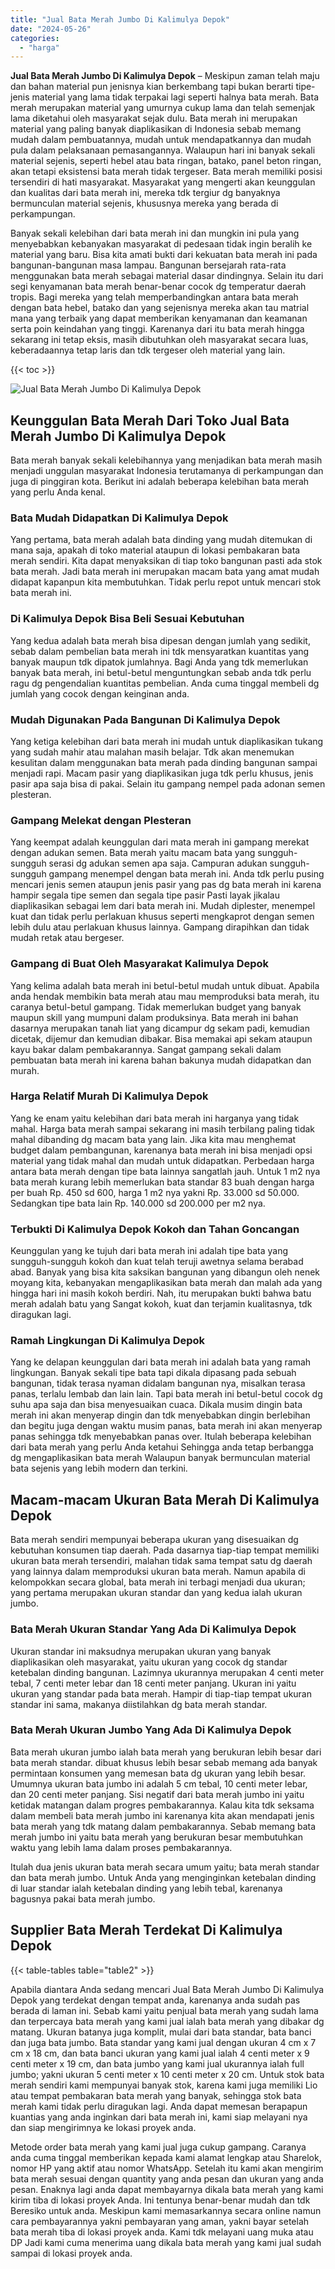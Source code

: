 ```yaml
---
title: "Jual Bata Merah Jumbo Di Kalimulya Depok"
date: "2024-05-26"
categories: 
  - "harga"
---
```


**Jual Bata Merah Jumbo Di Kalimulya Depok** – Meskipun zaman telah maju dan bahan material pun jenisnya kian berkembang tapi bukan berarti tipe-jenis material yang lama tidak terpakai lagi seperti halnya bata merah. Bata merah merupakan material yang umurnya cukup lama dan telah semenjak lama diketahui oleh masyarakat sejak dulu. Bata merah ini merupakan material yang paling banyak diaplikasikan di Indonesia sebab memang mudah dalam pembuatannya, mudah untuk mendapatkannya dan mudah pula dalam pelaksanaan pemasangannya. Walaupun hari ini banyak sekali material sejenis, seperti hebel atau bata ringan, batako, panel beton ringan, akan tetapi eksistensi bata merah tidak tergeser. Bata merah memiliki posisi tersendiri di hati masyarakat. Masyarakat yang mengerti akan keunggulan dan kualitas dari bata merah ini, mereka tdk tergiur dg banyaknya bermunculan material sejenis, khususnya mereka yang berada di perkampungan.

Banyak sekali kelebihan dari bata merah ini dan mungkin ini pula yang menyebabkan kebanyakan masyarakat di pedesaan tidak ingin beralih ke material yang baru. Bisa kita amati bukti dari kekuatan bata merah ini pada bangunan-bangunan masa lampau. Bangunan bersejarah rata-rata menggunakan bata merah sebagai material dasar dindingnya. Selain itu dari segi kenyamanan bata merah benar-benar cocok dg temperatur daerah tropis. Bagi mereka yang telah memperbandingkan antara bata merah dengan bata hebel, batako dan yang sejenisnya mereka akan tau matrial mana yang terbaik yang dapat memberikan kenyamanan dan keamanan serta poin keindahan yang tinggi. Karenanya dari itu bata merah hingga sekarang ini tetap eksis, masih dibutuhkan oleh masyarakat secara luas, keberadaannya tetap laris dan tdk tergeser oleh material yang lain.

{{< toc >}}

![Jual Bata Merah Jumbo Di Kalimulya Depok](/images/jual-bata-merah-26.png)

## Keunggulan Bata Merah Dari Toko Jual Bata Merah Jumbo Di Kalimulya Depok

Bata merah banyak sekali kelebihannya yang menjadikan bata merah masih menjadi unggulan masyarakat Indonesia terutamanya di perkampungan dan juga di pinggiran kota. Berikut ini adalah beberapa kelebihan bata merah yang perlu Anda kenal.

### Bata Mudah Didapatkan Di Kalimulya Depok

Yang pertama, bata merah adalah bata dinding yang mudah ditemukan di mana saja, apakah di toko material ataupun di lokasi pembakaran bata merah sendiri. Kita dapat menyaksikan di tiap toko bangunan pasti ada stok bata merah. Jadi bata merah ini merupakan macam bata yang amat mudah didapat kapanpun kita membutuhkan. Tidak perlu repot untuk mencari stok bata merah ini.

### Di Kalimulya Depok Bisa Beli Sesuai Kebutuhan

Yang kedua adalah bata merah bisa dipesan dengan jumlah yang sedikit, sebab dalam pembelian bata merah ini tdk mensyaratkan kuantitas yang banyak maupun tdk dipatok jumlahnya. Bagi Anda yang tdk memerlukan banyak bata merah, ini betul-betul menguntungkan sebab anda tdk perlu ragu dg pengendalian kuantitas pembelian. Anda cuma tinggal membeli dg jumlah yang cocok dengan keinginan anda.

### Mudah Digunakan Pada Bangunan Di Kalimulya Depok

Yang ketiga kelebihan dari bata merah ini mudah untuk diaplikasikan tukang yang sudah mahir atau malahan masih belajar. Tdk akan menemukan kesulitan dalam menggunakan bata merah pada dinding bangunan sampai menjadi rapi. Macam pasir yang diaplikasikan juga tdk perlu khusus, jenis pasir apa saja bisa di pakai. Selain itu gampang nempel pada adonan semen plesteran.

### Gampang Melekat dengan Plesteran

Yang keempat adalah keunggulan dari mata merah ini gampang merekat dengan adukan semen. Bata merah yaitu macam bata yang sungguh-sungguh serasi dg adukan semen apa saja. Campuran adukan sungguh-sungguh gampang menempel dengan bata merah ini. Anda tdk perlu pusing mencari jenis semen ataupun jenis pasir yang pas dg bata merah ini karena hampir segala tipe semen dan segala tipe pasir Pasti layak jikalau diaplikasikan sebagai lem dari bata merah ini. Mudah diplester, menempel kuat dan tidak perlu perlakuan khusus seperti mengkaprot dengan semen lebih dulu atau perlakuan khusus lainnya. Gampang dirapihkan dan tidak mudah retak atau bergeser.

### Gampang di Buat Oleh Masyarakat Kalimulya Depok

Yang kelima adalah bata merah ini betul-betul mudah untuk dibuat. Apabila anda hendak membikin bata merah atau mau memproduksi bata merah, itu caranya betul-betul gampang. Tidak memerlukan budget yang banyak maupun skill yang mumpuni dalam produksinya. Bata merah ini bahan dasarnya merupakan tanah liat yang dicampur dg sekam padi, kemudian dicetak, dijemur dan kemudian dibakar. Bisa memakai api sekam ataupun kayu bakar dalam pembakarannya. Sangat gampang sekali dalam pembuatan bata merah ini karena bahan bakunya mudah didapatkan dan murah.

### Harga Relatif Murah Di Kalimulya Depok

Yang ke enam yaitu kelebihan dari bata merah ini harganya yang tidak mahal. Harga bata merah sampai sekarang ini masih terbilang paling tidak mahal dibanding dg macam bata yang lain. Jika kita mau menghemat budget dalam pembangunan, karenanya bata merah ini bisa menjadi opsi material yang tidak mahal dan mudah untuk didapatkan. Perbedaan harga antara bata merah dengan tipe bata lainnya sangatlah jauh. Untuk 1 m2 nya bata merah kurang lebih memerlukan bata standar 83 buah dengan harga per buah Rp. 450 sd 600, harga 1 m2 nya yakni Rp. 33.000 sd 50.000. Sedangkan tipe bata lain Rp. 140.000 sd 200.000 per m2 nya.

### Terbukti Di Kalimulya Depok Kokoh dan Tahan Goncangan

Keunggulan yang ke tujuh dari bata merah ini adalah tipe bata yang sungguh-sungguh kokoh dan kuat telah teruji awetnya selama berabad abad. Banyak yang bisa kita saksikan bangunan yang dibangun oleh nenek moyang kita, kebanyakan mengaplikasikan bata merah dan malah ada yang hingga hari ini masih kokoh berdiri. Nah, itu merupakan bukti bahwa batu merah adalah batu yang Sangat kokoh, kuat dan terjamin kualitasnya, tdk diragukan lagi.

### Ramah Lingkungan Di Kalimulya Depok

Yang ke delapan keunggulan dari bata merah ini adalah bata yang ramah lingkungan. Banyak sekali tipe bata tapi dikala dipasang pada sebuah bangunan, tidak terasa nyaman didalam bangunan nya, misalkan terasa panas, terlalu lembab dan lain lain. Tapi bata merah ini betul-betul cocok dg suhu apa saja dan bisa menyesuaikan cuaca. Dikala musim dingin bata merah ini akan menyerap dingin dan tdk menyebabkan dingin berlebihan dan begitu juga dengan waktu musim panas, bata merah ini akan menyerap panas sehingga tdk menyebabkan panas over. Itulah beberapa kelebihan dari bata merah yang perlu Anda ketahui Sehingga anda tetap berbangga dg mengaplikasikan bata merah Walaupun banyak bermunculan material bata sejenis yang lebih modern dan terkini.

## Macam-macam Ukuran Bata Merah Di Kalimulya Depok

Bata merah sendiri mempunyai beberapa ukuran yang disesuaikan dg kebutuhan konsumen tiap daerah. Pada dasarnya tiap-tiap tempat memiliki ukuran bata merah tersendiri, malahan tidak sama tempat satu dg daerah yang lainnya dalam memproduksi ukuran bata merah. Namun apabila di kelompokkan secara global, bata merah ini terbagi menjadi dua ukuran; yang pertama merupakan ukuran standar dan yang kedua ialah ukuran jumbo.

### Bata Merah Ukuran Standar Yang Ada Di Kalimulya Depok

Ukuran standar ini maksudnya merupakan ukuran yang banyak diaplikasikan oleh masyarakat, yaitu ukuran yang cocok dg standar ketebalan dinding bangunan. Lazimnya ukurannya merupakan 4 centi meter tebal, 7 centi meter lebar dan 18 centi meter panjang. Ukuran ini yaitu ukuran yang standar pada bata merah. Hampir di tiap-tiap tempat ukuran standar ini sama, makanya diistilahkan dg bata merah standar.

### Bata Merah Ukuran Jumbo Yang Ada Di Kalimulya Depok

Bata merah ukuran jumbo ialah bata merah yang berukuran lebih besar dari bata merah standar. dibuat khusus lebih besar sebab memang ada banyak permintaan konsumen yang memesan bata dg ukuran yang lebih besar. Umumnya ukuran bata jumbo ini adalah 5 cm tebal, 10 centi meter lebar, dan 20 centi meter panjang. Sisi negatif dari bata merah jumbo ini yaitu ketidak matangan dalam progres pembakarannya. Kalau kita tdk seksama dalam membeli bata merah jumbo ini karenanya kita akan mendapati jenis bata merah yang tdk matang dalam pembakarannya. Sebab memang bata merah jumbo ini yaitu bata merah yang berukuran besar membutuhkan waktu yang lebih lama dalam proses pembakarannya.

Itulah dua jenis ukuran bata merah secara umum yaitu; bata merah standar dan bata merah jumbo. Untuk Anda yang menginginkan ketebalan dinding di luar standar ialah ketebalan dinding yang lebih tebal, karenanya bagusnya pakai bata merah jumbo.

## Supplier Bata Merah Terdekat Di Kalimulya Depok

{{< table-tables table="table2" >}}

Apabila diantara Anda sedang mencari Jual Bata Merah Jumbo Di Kalimulya Depok yang terdekat dengan tempat anda, karenanya anda sudah pas berada di laman ini. Sebab kami yaitu penjual bata merah yang sudah lama dan terpercaya bata merah yang kami jual ialah bata merah yang dibakar dg matang. Ukuran batanya juga komplit, mulai dari bata standar, bata banci dan juga bata jumbo. Bata standar yang kami jual dengan ukuran 4 cm x 7 cm x 18 cm, dan bata banci ukuran yang kami jual ialah 4 centi meter x 9 centi meter x 19 cm, dan bata jumbo yang kami jual ukurannya ialah full jumbo; yakni ukuran 5 centi meter x 10 centi meter x 20 cm. Untuk stok bata merah sendiri kami mempunyai banyak stok, karena kami juga memiliki Lio atau tempat pembakaran bata merah yang banyak, sehingga stok bata merah kami tidak perlu diragukan lagi. Anda dapat memesan berapapun kuantias yang anda inginkan dari bata merah ini, kami siap melayani nya dan siap mengirimnya ke lokasi proyek anda.

Metode order bata merah yang kami jual juga cukup gampang. Caranya anda cuma tinggal memberikan kepada kami alamat lengkap atau Sharelok, nomor HP yang aktif atau nomor WhatsApp. Setelah itu kami akan mengirim bata merah sesuai dengan quantity yang anda pesan dan ukuran yang anda pesan. Enaknya lagi anda dapat membayarnya dikala bata merah yang kami kirim tiba di lokasi proyek Anda. Ini tentunya benar-benar mudah dan tdk Beresiko untuk anda. Meskipun kami memasarkannya secara online namun cara pembayarannya yakni pembayaran yang aman, yakni bayar setelah bata merah tiba di lokasi proyek anda. Kami tdk melayani uang muka atau DP Jadi kami cuma menerima uang dikala bata merah yang kami jual sudah sampai di lokasi proyek anda.
